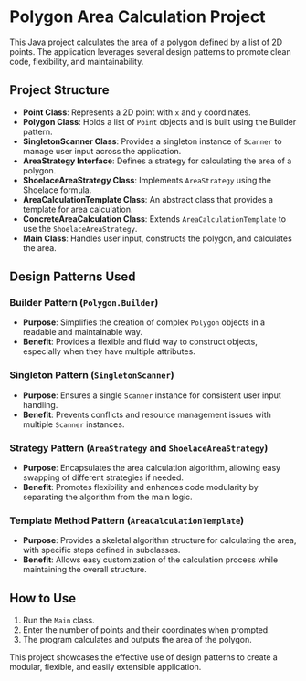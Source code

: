 # Polygon Area Calculation Project

This Java project calculates the area of a polygon defined by a list of 2D points. The application leverages several design patterns to promote clean code, flexibility, and maintainability.

## Project Structure

- **Point Class**: Represents a 2D point with `x` and `y` coordinates.
- **Polygon Class**: Holds a list of `Point` objects and is built using the Builder pattern.
- **SingletonScanner Class**: Provides a singleton instance of `Scanner` to manage user input across the application.
- **AreaStrategy Interface**: Defines a strategy for calculating the area of a polygon.
- **ShoelaceAreaStrategy Class**: Implements `AreaStrategy` using the Shoelace formula.
- **AreaCalculationTemplate Class**: An abstract class that provides a template for area calculation.
- **ConcreteAreaCalculation Class**: Extends `AreaCalculationTemplate` to use the `ShoelaceAreaStrategy`.
- **Main Class**: Handles user input, constructs the polygon, and calculates the area.

## Design Patterns Used

### Builder Pattern (`Polygon.Builder`)
- **Purpose**: Simplifies the creation of complex `Polygon` objects in a readable and maintainable way.
- **Benefit**: Provides a flexible and fluid way to construct objects, especially when they have multiple attributes.

### Singleton Pattern (`SingletonScanner`)
- **Purpose**: Ensures a single `Scanner` instance for consistent user input handling.
- **Benefit**: Prevents conflicts and resource management issues with multiple `Scanner` instances.

### Strategy Pattern (`AreaStrategy` and `ShoelaceAreaStrategy`)
- **Purpose**: Encapsulates the area calculation algorithm, allowing easy swapping of different strategies if needed.
- **Benefit**: Promotes flexibility and enhances code modularity by separating the algorithm from the main logic.

### Template Method Pattern (`AreaCalculationTemplate`)
- **Purpose**: Provides a skeletal algorithm structure for calculating the area, with specific steps defined in subclasses.
- **Benefit**: Allows easy customization of the calculation process while maintaining the overall structure.

## How to Use

1. Run the `Main` class.
2. Enter the number of points and their coordinates when prompted.
3. The program calculates and outputs the area of the polygon.

This project showcases the effective use of design patterns to create a modular, flexible, and easily extensible application.
